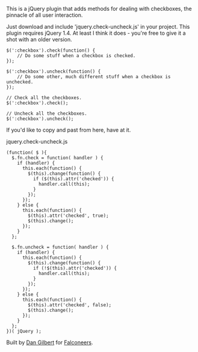 This is a jQuery plugin that adds methods for dealing with checkboxes, the pinnacle of all user interaction.

Just download and include 'jquery.check-uncheck.js' in your project. This plugin requires jQuery 1.4. At least I think it does - you're free to give it a shot with an older version.

	$(':checkbox').check(function() {
		// Do some stuff when a checkbox is checked.
	});

	$(':checkbox').uncheck(function() {
		// Do some other, much different stuff when a checkbox is unchecked.
	});

	// Check all the checkboxes.
	$(':checkbox').check();

	// Uncheck all the checkboxes.
	$(':checkbox').uncheck();
	
	
	
If you'd like to copy and past from here, have at it.

jquery.check-uncheck.js

	(function( $ ){
	  $.fn.check = function( handler ) {
	    if (handler) {
	      this.each(function() {
	        $(this).change(function() {
	          if ($(this).attr('checked')) {
	            handler.call(this); 
	          }
	        });
	      }); 
	    } else {
	      this.each(function() {
	        $(this).attr('checked', true);
	        $(this).change();
	      });
	    }
	  };

	  $.fn.uncheck = function( handler ) {
	    if (handler) {
	      this.each(function() {
	        $(this).change(function() {
	          if (!$(this).attr('checked')) {
	            handler.call(this); 
	          }
	        });
	      }); 
	    } else {
	      this.each(function() {
	        $(this).attr('checked', false);
	        $(this).change();
	      });
	    }
	  };
	})( jQuery );



Built by [Dan Gilbert]("http://www.drtangible.com") for [Falconeers]("http://www.falconeers.com").